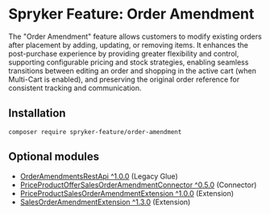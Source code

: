 # Spryker Feature: Order Amendment

The "Order Amendment" feature allows customers to modify existing orders after placement by adding, updating, or removing items. It enhances the post-purchase experience by providing greater flexibility and control, supporting configurable pricing and stock strategies, enabling seamless transitions between editing an order and shopping in the active cart (when Multi-Cart is enabled), and preserving the original order reference for consistent tracking and communication.

## Installation

```
composer require spryker-feature/order-amendment
```

## Optional modules
- [OrderAmendmentsRestApi ^1.0.0](https://github.com/spryker/order-amendments-rest-api) (Legacy Glue)
- [PriceProductOfferSalesOrderAmendmentConnector ^0.5.0](https://github.com/spryker/price-product-offer-sales-order-amendment-connector) (Connector)
- [PriceProductSalesOrderAmendmentExtension ^1.0.0](https://github.com/spryker/price-product-sales-order-amendment-extension) (Extension)
- [SalesOrderAmendmentExtension ^1.3.0](https://github.com/spryker/sales-order-amendment-extension) (Extension)
